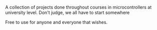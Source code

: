 A collection of projects done throughout courses in microcontrollers at university level.
Don't judge, we all have to start somewhere

Free to use for anyone and everyone that wishes.
